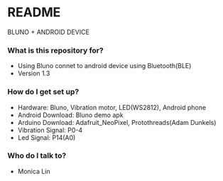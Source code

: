 # README #

BLUNO + ANDROID DEVICE

### What is this repository for? ###

* Using Bluno connet to android device using Bluetooth(BLE)
* Version 1.3

### How do I get set up? ###

* Hardware: Bluno, Vibration motor, LED(WS2812), Android phone
* Android Download: Bluno demo apk
* Arduino Download: Adafruit_NeoPixel, Protothreads(Adam Dunkels)
* Vibration Signal: P0-4
* Led Signal: P14(A0)

### Who do I talk to? ###

* Monica Lin